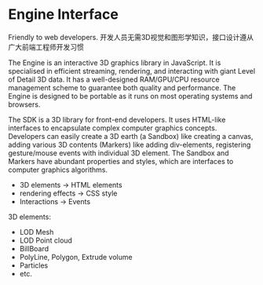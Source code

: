 # Engine Interface

Friendly to web developers. 开发人员无需3D视觉和图形学知识，接口设计遵从广大前端工程师开发习惯

The Engine is an interactive 3D graphics library in JavaScript. It is specialised in efficient streaming, rendering, and interacting with giant Level of Detail 3D data. It has a well-designed RAM/GPU/CPU resource management scheme to guarantee both quality and performance. The Engine is designed to be portable as it runs on most operating systems and browsers. 

The SDK is a 3D library for front-end developers. It uses HTML-like interfaces to encapsulate complex computer graphics concepts. Developers can easily create a 3D earth \(a Sandbox\) like creating a canvas, adding various 3D contents \(Markers\) like adding div-elements, registering gesture/mouse events with individual 3D element. The Sandbox and Markers have abundant properties and styles, which are interfaces to computer graphics algorithms. 

* 3D elements  -&gt; HTML elements
* rendering effects -&gt; CSS style
* Interactions -&gt; Events

3D elements:

* LOD Mesh
* LOD Point cloud
* BillBoard
* PolyLine, Polygon, Extrude volume
* Particles
* etc.

